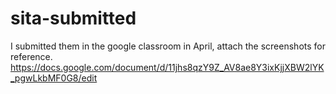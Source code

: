 # sita-submitted

I submitted them in the google classroom in April, attach the screenshots for reference.
https://docs.google.com/document/d/11jhs8qzY9Z_AV8ae8Y3ixKjjXBW2lYK_pgwLkbMF0G8/edit
